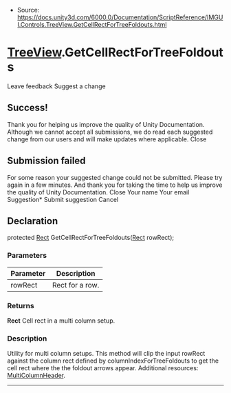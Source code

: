 * Source: https://docs.unity3d.com/6000.0/Documentation/ScriptReference/IMGUI.Controls.TreeView.GetCellRectForTreeFoldouts.html

#  [TreeView](https://docs.unity3d.com/6000.0/Documentation/ScriptReference/IMGUI.Controls.TreeView.html).GetCellRectForTreeFoldouts
Leave feedback
Suggest a change
## Success!
Thank you for helping us improve the quality of Unity Documentation. Although we cannot accept all submissions, we do read each suggested change from our users and will make updates where applicable.
Close
## Submission failed
For some reason your suggested change could not be submitted. Please <a>try again</a> in a few minutes. And thank you for taking the time to help us improve the quality of Unity Documentation.
Close
Your name Your email Suggestion* Submit suggestion
Cancel
## Declaration
protected [Rect](https://docs.unity3d.com/6000.0/Documentation/ScriptReference/Rect.html) GetCellRectForTreeFoldouts([Rect](https://docs.unity3d.com/6000.0/Documentation/ScriptReference/Rect.html) rowRect); 
### Parameters
Parameter | Description  
---|---  
rowRect | Rect for a row.  
### Returns
**Rect** Cell rect in a multi column setup. 
### Description
Utility for multi column setups. This method will clip the input rowRect against the column rect defined by columnIndexForTreeFoldouts to get the cell rect where the the foldout arrows appear.
Additional resources: [MultiColumnHeader](https://docs.unity3d.com/6000.0/Documentation/ScriptReference/IMGUI.Controls.MultiColumnHeader.html).
* * *

